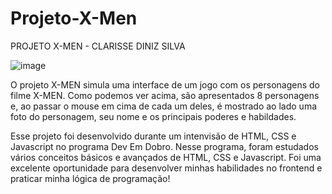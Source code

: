 # Projeto-X-Men
PROJETO X-MEN - CLARISSE DINIZ SILVA

![image](https://github.com/ClarisseDinizS/Projeto-X-Men/assets/112780189/fedc8bee-1256-4fed-96af-2efb5262d586)

O projeto X-MEN simula uma interface de um jogo com os personagens do filme X-MEN. Como podemos ver acima, são apresentados 8 personagens e, ao passar o mouse em cima de cada um deles, é mostrado ao lado uma foto do personagem, seu nome e os principais poderes e habildades.

Esse projeto foi desenvolvido durante um intenvisão de HTML, CSS e Javascript no programa Dev Em Dobro. Nesse programa, foram estudados vários conceitos básicos e avançados de HTML, CSS e Javascript. Foi uma excelente oportunidade para desenvolver minhas habilidades no frontend e praticar minha lógica de programação!

